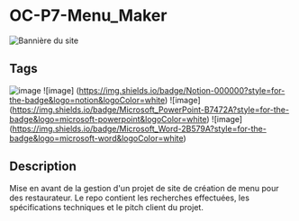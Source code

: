 # OC-P7-Menu_Maker

![Bannière du site](./images/FR_1156_P7_Banner-Qwenta.avif)

## Tags

![image](https://img.shields.io/badge/RSS-FFA500?style=for-the-badge&logo=rss&logoColor=white)
![image] (https://img.shields.io/badge/Notion-000000?style=for-the-badge&logo=notion&logoColor=white)
![image] (https://img.shields.io/badge/Microsoft_PowerPoint-B7472A?style=for-the-badge&logo=microsoft-powerpoint&logoColor=white)
![image] (https://img.shields.io/badge/Microsoft_Word-2B579A?style=for-the-badge&logo=microsoft-word&logoColor=white)


## Description
Mise en avant de la gestion d'un projet de site de création de menu pour des restaurateur. Le repo contient les recherches effectuées, les spécifications techniques et le pitch client du projet.

